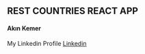 
## REST COUNTRIES REACT APP
#### Akın Kemer

My Linkedin Profile
[Linkedin](https://www.linkedin.com/in/akinkemer/)
